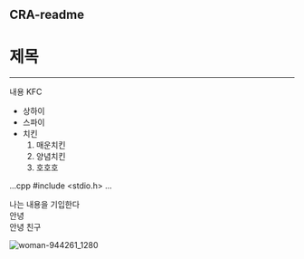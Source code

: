 ## CRA-readme
# 제목
---
내용 KFC
* 상하이
* 스파이
* 치킨
  1. 매운치킨
  2. 양념치킨
  3. 호호호

...cpp
#include <stdio.h>
...

 
나는 내용을 기입한다 <br/>
안녕 <br/>
안녕
친구
     

![woman-944261_1280](https://github.com/ChannyHome/CRA-readme/assets/85814739/bbe04390-fdb3-4ee9-8e5f-0ac4d25f85ba)

